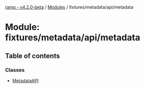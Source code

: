 [ramp - v4.2.0-beta](../README.md) / [Modules](../modules.md) / fixtures/metadata/api/metadata

# Module: fixtures/metadata/api/metadata

## Table of contents

### Classes

- [MetadataAPI](../classes/fixtures_metadata_api_metadata.MetadataAPI.md)
